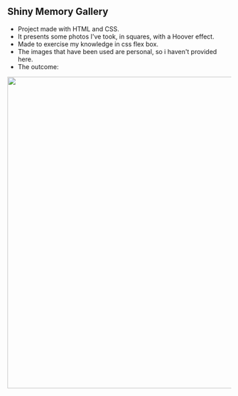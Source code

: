 ## Shiny Memory Gallery 
- Project made with HTML and CSS.
- It presents some photos I've took, in squares, with a Hoover effect. 
- Made to exercise my knowledge in css flex box. 
- The images that have been used are personal, so i haven't provided here. 
- The outcome: 
<div align="center">
  <img src= "https://user-images.githubusercontent.com/95686401/145399323-e80b6108-2ef0-466c-a1ce-8e695431ca59.JPG" width="700px"
       </div>

